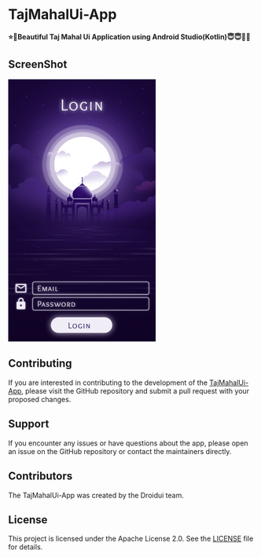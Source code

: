 # TajMahalUi-App

**⭐💛Beautiful Taj Mahal Ui Application using Android Studio(Kotlin)😇😇🌟🌟**

## ScreenShot

<a href="https://github.com/Droidui/TajMahalUi-App/tree/master/design/figma">
    <img src="./design/figma/HomeScreen.png" width=300/>
</a>

## Contributing

If you are interested in contributing to the development of the [TajMahalUi-App](https://github.com/Droidui/TajMahalUi-App), please visit the GitHub repository and submit a pull request with your proposed changes.

## Support

If you encounter any issues or have questions about the app, please open an issue on the GitHub repository or contact the maintainers directly.

## Contributors

The TajMahalUi-App was created by the Droidui team.

## License

This project is licensed under the Apache License 2.0. See the [LICENSE](../TajMahalUiApp/LICENSE) file for details.
